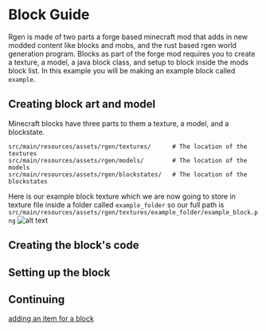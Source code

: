 # Block Guide
Rgen is made of two parts a forge based minecraft mod that adds in new modded content like blocks and mobs, and the rust based rgen world generation program. Blocks as part of the forge mod requires you to create a texture, a model, a java block class, and setup to block inside the mods block list. In this example you will be making an example block called `example`.

## Creating block art and model 
Minecraft blocks have three parts to them a texture, a model, and a blockstate.
```
src/main/resources/assets/rgen/textures/      # The location of the textures
src/main/resources/assets/rgen/models/        # The location of the models
src/main/resources/assets/rgen/blockstates/   # The location of the blockstates
```

Here is our example block texture which we are now going to store in texture file inside a folder called `example_folder` so our full path is `src/main/resources/assets/rgen/textures/example_folder/example_block.png`
![alt text](art/example_block.png "example block image")

## Creating the block's code

## Setting up the block

## Continuing
[adding an item for a block]()

